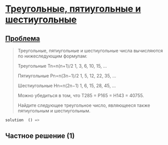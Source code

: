 # [Треугольные, пятиугольные и шестиугольные](TODO)

                   
## [Проблема](https://euler.jakumo.org/problems/view/45.html)


>Треугольные, пятиугольные и шестиугольные числа вычисляются по нижеследующим формулам:
>
>Треугольные	 	Tn=n(n+1)/2	 	1, 3, 6, 10, 15, ...
>
>Пятиугольные	Pn=n(3n−1)/2	1, 5, 12, 22, 35, ...
>
>Шестиугольные	Hn=n(2n−1)	 	1, 6, 15, 28, 45, ...
>
>Можно убедиться в том, что T285 = P165 = H143 = 40755.
>
>Найдите следующее треугольное число, являющееся также пятиугольным и шестиугольным.
                                        
``` python
solution  () => 
```

## Частное решение (1)


```python
```

```text
```
